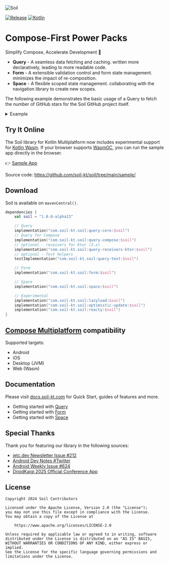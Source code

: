 ![Soil](art/Logo.svg)

[![Release](https://img.shields.io/maven-central/v/com.soil-kt.soil/query-core?style=for-the-badge&color=62CC6A)](https://github.com/soil-kt/soil)
[![Kotlin](https://img.shields.io/badge/Kotlin-2.1.20-blue.svg?style=for-the-badge&logo=kotlin)](https://kotlinlang.org)

# Compose-First Power Packs

Simplify Compose, Accelerate Development :rocket:

- **Query** -
  A seamless data fetching and caching. written more declaratively, leading to more readable code.
- **Form** -
  A extensible validation control and form state management. minimizes the impact of re-composition.
- **Space** -
  A flexible scoped state management. collaborating with the navigation library to create new scopes.

The following example demonstrates the basic usage of a Query to fetch the number of GitHub stars for the Soil GitHub project itself.

<details>
<summary>Example</summary>

```kotlin
private val swrClient = SwrCache(
    policy = SwrCachePolicy(coroutineScope = SwrCacheScope()) {
        httpClient = /* createKtorHttpClient() */
    }
)

@Composable
fun App() {
    SwrClientProvider(client = swrClient) {
        Box {
            when (val query = rememberQuery(key = HelloQueryKey())) {
                is QuerySuccessObject -> Text("✨ ${query.data.stargazersCount}")
                is QueryLoadingObject -> Text("Loading...")
                is QueryLoadingErrorObject,
                is QueryRefreshErrorObject -> Text("Error :(")
            }
        }
    }
}

@Immutable
class HelloQueryKey : KeyEquals(), QueryKey<Repo> by buildKtorQueryKey(
    id = QueryId("demo/hello-query"),
    fetch = { // HttpClient.() -> Repo
        get("https://api.github.com/repos/soil-kt/soil").body()
    }
)

@Serializable
data class Repo(
    @SerialName("stargazers_count")
    val stargazersCount: Int
)
```
</details>


## Try It Online

The Soil library for Kotlin Multiplatform now includes experimental support for [Kotlin Wasm](https://kotlinlang.org/docs/wasm-overview.html).
If your browser supports [WasmGC](https://github.com/WebAssembly/gc), you can run the sample app directly in the browser.


:point_right: [Sample App](https://play.soil-kt.com/)

Source code: <https://github.com/soil-kt/soil/tree/main/sample/>


## Download

Soil is available on `mavenCentral()`.

```kts
dependencies {
    val soil = "1.0.0-alpha13"

    // Query
    implementation("com.soil-kt.soil:query-core:$soil")
    // Query for Compose
    implementation("com.soil-kt.soil:query-compose:$soil")
    // optional - receivers for Ktor (3.x)
    implementation("com.soil-kt.soil:query-receivers-ktor:$soil")
    // optional - Test helpers
    testImplementation("com.soil-kt.soil:query-test:$soil")

    // Form
    implementation("com.soil-kt.soil:form:$soil")

    // Space
    implementation("com.soil-kt.soil:space:$soil")

    // Experimental
    implementation("com.soil-kt.soil:lazyload:$soil")
    implementation("com.soil-kt.soil:optimistic-update:$soil")
    implementation("com.soil-kt.soil:reacty:$soil")
}
```

## [Compose Multiplatform](https://www.jetbrains.com/lp/compose-multiplatform/) compatibility

Supported targets:

- Android
- iOS
- Desktop (JVM)
- Web (Wasm)


## Documentation

Please visit [docs.soil-kt.com](https://docs.soil-kt.com/) for Quick Start, guides of features and more.

* Getting started with [Query](https://docs.soil-kt.com/guide/query/hello-query)
* Getting started with [Form](https://docs.soil-kt.com/guide/form/hello-form)
* Getting started with [Space](https://docs.soil-kt.com/guide/space/hello-space)


## Special Thanks

Thank you for featuring our library in the following sources:

- [jetc.dev Newsletter Issue #212](https://jetc.dev/issues/212.html)
- [Android Dev Notes #Twitter](https://twitter.com/androiddevnotes/status/1792409220484350109)
- [Android Weekly Issue #624](https://androidweekly.net/issues/issue-624)
- [DroidKaigi 2025 Official Conference App](https://github.com/DroidKaigi/conference-app-2025)


## License

```
Copyright 2024 Soil Contributors

Licensed under the Apache License, Version 2.0 (the "License");
you may not use this file except in compliance with the License.
You may obtain a copy of the License at

    https://www.apache.org/licenses/LICENSE-2.0

Unless required by applicable law or agreed to in writing, software
distributed under the License is distributed on an "AS IS" BASIS,
WITHOUT WARRANTIES OR CONDITIONS OF ANY KIND, either express or implied.
See the License for the specific language governing permissions and
limitations under the License.
```
